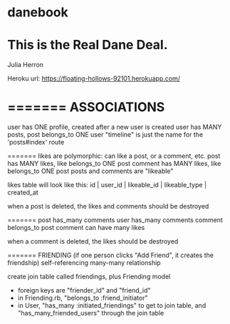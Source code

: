 
danebook
========

This is the Real Dane Deal.
=======


Julia Herron


Heroku url: https://floating-hollows-92101.herokuapp.com/


=======
ASSOCIATIONS
=======

user has ONE profile, created after a new user is created
user has MANY posts, post belongs_to ONE user
"timeline" is just the name for the 'posts#index' route


=======
likes are polymorphic: can like a post, or a comment, etc.
post has MANY likes, like belongs_to ONE post
comment has MANY likes, like belongs_to ONE post
posts and comments are "likeable"

likes table will look like this:
id | user_id | likeable_id | likeable_type | created_at

when a post is deleted, the likes and comments should be destroyed


=======
post has_many comments
user has_many comments
comment belongs_to post
comment can have many likes

when a comment is deleted, the likes should be destroyed

=======
FRIENDING
(if one person clicks "Add Friend", it creates the friendship)
self-referencing many-many relationship

create join table called friendings, plus Friending model
- foreign keys are "friender_id" and "friend_id"
- in Friending.rb, "belongs_to :friend_initiator"
- in User, "has_many :initiated_friendings" to get to join table, and "has_many_friended_users" through the join table
